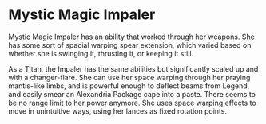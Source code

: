 # Mystic Magic Impaler
Mystic Magic Impaler has an ability that worked through her weapons. She has some sort of spacial warping spear extension, which varied based on whether she is swinging it, thrusting it, or keeping it still.

As a Titan, the Impaler has the same abilities but significantly scaled up and with a changer-flare. She can use her space warping through her praying mantis-like limbs, and is powerful enough to deflect beams from Legend, and easily smear an Alexandria Package cape into a paste. There seems to be no range limit to her power anymore. She uses space warping effects to move in unintuitive ways, using her lances as fixed rotation points.

